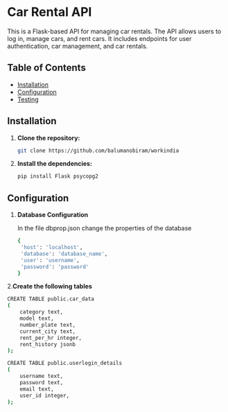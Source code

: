 # Car Rental API

This is a Flask-based API for managing car rentals. The API allows users to log in, manage cars, and rent cars. It includes endpoints for user authentication, car management, and car rentals.

## Table of Contents

- [Installation](#installation)
- [Configuration](#configuration)
- [Testing](#testing)

## Installation

1. **Clone the repository:**

   ```sh
   git clone https://github.com/balumanobiram/workindia
2. **Install the dependencies:**

   ```sh
   pip install Flask psycopg2

## Configuration

1. **Database Configuration**

   In the file dbprop.json change the properties of the database

   ```sh
   {
    'host': 'localhost',
    'database': 'database_name',
    'user': 'username',
    'password': 'password'
   }

2.**Create the following tables**

   ```sh
   CREATE TABLE public.car_data
   (
       category text,
       model text,
       number_plate text,
       current_city text,
       rent_per_hr integer,
       rent_history jsonb
   );

   CREATE TABLE public.userlogin_details
   (
       username text,
       password text,
       email text,
       user_id integer,
   );


   
